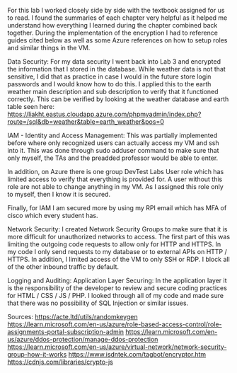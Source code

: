 For this lab I worked closely side by side with the textbook assigned for us to read. I found the summaries of each chapter very helpful as it helped me understand how everything I learned during the chapter combined back together. During the implementation of the encryption I had to reference guides cited below as well as some Azure references on how to setup roles and similar things in the VM.

Data Security:
For my data security I went back into Lab 3 and encrypted the information that I stored in the database. While weather data is not that sensitive, I did that as practice in case I would in the future store login passwords and I would know how to do this. I applied this to the earth weather main description and sub description to verify that it functioned correctly. 
This can be verified by looking at the weather database and earth table seen here:
https://liakht.eastus.cloudapp.azure.com/phpmyadmin/index.php?route=/sql&db=weather&table=earth_weather&pos=0

IAM - Identity and Access Management:
This was partially implemented before where only recognized users can actually access my VM and ssh into it. This was done through sudo adduser command to make sure that only myself, the TAs and the preadded professor would be able to enter. 

In addition, on Azure there is one group DevTest Labs User role which has limited access to verify that everything is provided for. A user without this role are not able to change anything in my VM. As I assigned this role only to myself, then I know it is secured. 

Finally, for IAM I am secured more by using my RPI email which has MFA of cisco which every student has.

Network Security:
I created Network Security Groups to make sure that it is more difficult for unauthorized networks to access. The first part of this was limiting the outgoing code requests to allow only for HTTP and HTTPS. In my code I only send requests to my database or to external APIs on HTTP / HTTPS. In addition, I limited access of the VM to only SSH or RDP. I block all of the other inbound traffic by default.  

Logging and Auditing:
Application Layer Securing: 
In the application layer it is the responsibility of the developer to review and secure coding practices for HTML / CSS / JS / PHP. I looked through all of my code and made sure that there was no possibility of SQL Injection or similar issues.  


Sources:
https://acte.ltd/utils/randomkeygen
https://learn.microsoft.com/en-us/azure/role-based-access-control/role-assignments-portal-subscription-admin
https://learn.microsoft.com/en-us/azure/ddos-protection/manage-ddos-protection 
https://learn.microsoft.com/en-us/azure/virtual-network/network-security-group-how-it-works 
https://www.isdntek.com/tagbot/encryptor.htm
https://cdnjs.com/libraries/crypto-js 

